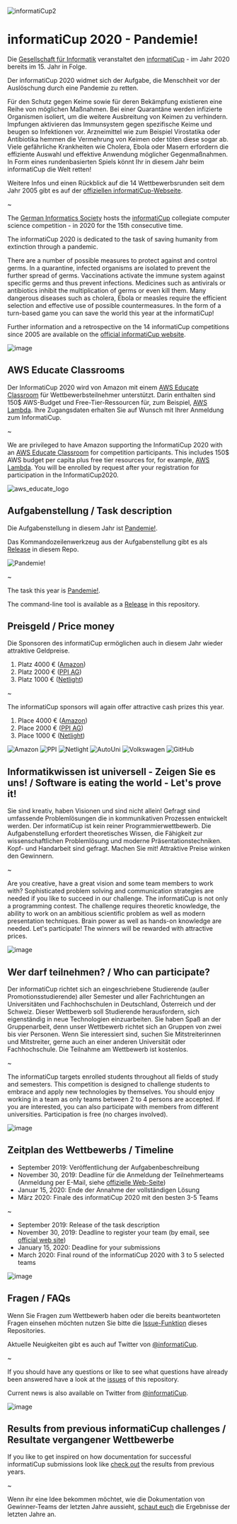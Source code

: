 ![informatiCup2](https://user-images.githubusercontent.com/600435/66395975-fe4a4a00-e9d8-11e9-9b2b-1e24d52236f2.jpg)

# informatiCup 2020 - Pandemie!

Die [Gesellschaft für Informatik](https://gi.de) veranstaltet den [informatiCup](https://informaticup.github.io/) - im Jahr 2020 bereits im 15. Jahr in Folge.

Der informatiCup 2020 widmet sich der Aufgabe, die Menschheit vor der Auslöschung durch eine Pandemie zu retten.

Für den Schutz gegen Keime sowie für deren Bekämpfung existieren eine Reihe von möglichen Maßnahmen. Bei einer Quarantäne werden infizierte Organismen isoliert, um die weitere Ausbreitung von Keimen zu verhindern. Impfungen aktivieren das Immunsystem gegen spezifische Keime und beugen so Infektionen vor. Arzneimittel wie zum Beispiel Virostatika oder Antibiotika hemmen die Vermehrung von Keimen oder töten diese sogar ab. Viele gefährliche Krankheiten wie Cholera, Ebola oder Masern erfordern die effiziente Auswahl und effektive Anwendung möglicher Gegenmaßnahmen. In Form eines rundenbasierten Spiels könnt Ihr in diesem Jahr beim informatiCup die Welt retten!

Weitere Infos und einen Rückblick auf die 14 Wettbewerbsrunden seit dem Jahr 2005 gibt es auf der [offiziellen  informatiCup-Webseite](http://www.informaticup.de).

~

The [German Informatics Society](https://gi.de) hosts the [informatiCup](https://informaticup.github.io/) collegiate computer science competition - in 2020 for the 15th consecutive time.

The informatiCup 2020 is dedicated to the task of saving humanity from extinction through a pandemic.

There are a number of possible measures to protect against and control germs. In a quarantine, infected organisms are isolated to prevent the further spread of germs. Vaccinations activate the immune system against specific germs and thus prevent infections. Medicines such as antivirals or antibiotics inhibit the multiplication of germs or even kill them. Many dangerous diseases such as cholera, Ebola or measles require the efficient selection and effective use of possible countermeasures. In the form of a turn-based game you can save the world this year at the informatiCup!

Further information and a retrospective on the 14 informatiCup competitions since 2005 are available on the [official informatiCup website](http://www.informaticup.de).

![image](https://cloud.githubusercontent.com/assets/1872314/19118630/4ea5533c-8b1d-11e6-8496-a796adce2001.png)

## AWS Educate Classrooms

Der InformatiCup 2020 wird von Amazon mit einem [AWS Educate Classroom](https://aws.amazon.com/blogs/publicsector/introducing-aws-educate-classrooms/) für Wettbewerbsteilnehmer unterstützt. Darin enthalten sind 150$ AWS-Budget und Free-Tier-Ressourcen für, zum Beispiel, [AWS Lambda](https://aws.amazon.com/lambda/features/). Ihre Zugangsdaten erhalten Sie auf Wunsch mit Ihrer Anmeldung zum InformatiCup.

~

We are privileged to have Amazon supporting the InformatiCup 2020 with an [AWS Educate Classroom](https://aws.amazon.com/blogs/publicsector/introducing-aws-educate-classrooms/) for competition participants. This includes 150$ AWS budget per capita plus free tier resources for, for example, [AWS Lambda](https://aws.amazon.com/lambda/features/). You will be enrolled by request after your registration for participation in the InformatiCup2020.

![aws_educate_logo](https://user-images.githubusercontent.com/600435/66395628-37ce8580-e9d8-11e9-94f7-018629a87ffc.png)

## Aufgabenstellung / Task description

Die Aufgabenstellung in diesem Jahr ist [Pandemie!](https://github.com/InformatiCup/InformatiCup2020/blob/master/Pandemie.pdf).

Das Kommandozeilenwerkzeug aus der Aufgabenstellung gibt es als [Release](https://github.com/InformatiCup/InformatiCup2020/releases/latest) in diesem Repo.

![Pandemie!](https://user-images.githubusercontent.com/600435/65581587-08515f00-df7c-11e9-942e-5afbd695014c.png)

~

The task this year is [Pandemie!](https://github.com/InformatiCup/InformatiCup2020/blob/master/Pandemie.pdf).

The command-line tool is available as a [Release](https://github.com/InformatiCup/InformatiCup2020/releases/latest) in this repository.

## Preisgeld / Price money

Die Sponsoren des informatiCup ermöglichen auch in diesem Jahr wieder attraktive Geldpreise.

1. Platz 4000 € ([Amazon](https://amazon.jobs/de))
2. Platz 2000 € ([PPI AG](https://www.ppi.de/))
3. Platz 1000 € ([Netlight](https://www.netlight.com/))

~

The informatiCup sponsors will again offer attractive cash prizes this year.

1. Place 4000 € ([Amazon](https://amazon.jobs/de))
2. Place 2000 € ([PPI AG](https://www.ppi.de/))
3. Place 1000 € ([Netlight](https://www.netlight.com/))

![Amazon](https://user-images.githubusercontent.com/600435/66396257-a95b0380-e9d9-11e9-85f4-46e800f31370.png)
![PPI](https://user-images.githubusercontent.com/600435/66396287-bf68c400-e9d9-11e9-9492-7c5ea5e3b2fa.png)
![Netlight](https://user-images.githubusercontent.com/600435/66396321-cf80a380-e9d9-11e9-8764-656c53487c68.png)
![AutoUni](https://user-images.githubusercontent.com/600435/66396357-e0c9b000-e9d9-11e9-8431-f9efbb33ef79.png)
![Volkswagen](https://user-images.githubusercontent.com/600435/66396412-fe971500-e9d9-11e9-95f3-f1a99584318a.png)
![GitHub](https://user-images.githubusercontent.com/600435/66396435-0b1b6d80-e9da-11e9-8a8a-6a161afb62e7.png)

## Informatikwissen ist universell - Zeigen Sie es uns! / Software is eating the world - Let's prove it!

Sie sind kreativ, haben Visionen und sind nicht allein! Gefragt sind umfassende Problemlösungen die in kommunikativen Prozessen entwickelt werden. Der informatiCup ist kein reiner Programmierwettbewerb. Die Aufgabenstellung erfordert theoretisches Wissen, die Fähigkeit zur wissenschaftlichen Problemlösung und moderne Präsentationstechniken. Kopf- und Handarbeit sind gefragt. Machen Sie mit! Attraktive Preise winken den Gewinnern.

~

Are you creative, have a great vision and some team members to work with? Sophisticated problem solving and communication strategies are needed if you like to succeed in our challenge. The informatiCup is not only a programming contest. The challenge requires theoretic knowledge, the ability to work on an ambitious scientific problem as well as modern presentation techniques. Brain power as well as hands-on knowledge are needed. Let's participate! The winners will be rewarded with attractive prices.

![image](https://cloud.githubusercontent.com/assets/1872314/19119326/b43d4978-8b1f-11e6-9736-a31f92e75424.png)

## Wer darf teilnehmen? / Who can participate?

Der informatiCup richtet sich an eingeschriebene Studierende (außer Promotionsstudierende) aller Semester und aller Fachrichtungen an Universitäten und Fachhochschulen in Deutschland, Österreich und der Schweiz. Dieser Wettbewerb soll Studierende herausfordern, sich eigenständig in neue Technologien einzuarbeiten. Sie haben Spaß an der Gruppenarbeit, denn unser Wettbewerb richtet sich an Gruppen von zwei bis vier Personen. Wenn Sie interessiert sind, suchen Sie Mitstreiterinnen und Mitstreiter, gerne auch an einer anderen Universität oder Fachhochschule. Die Teilnahme am Wettbewerb ist kostenlos.

~

The informatiCup targets enrolled students throughout all fields of study and semesters. This competition is designed to challenge students to embrace and apply new technologies by themselves. You should enjoy working in a team as only teams between 2 to 4 persons are accepted. If you are interested, you can also participate with members from different universities. Participation is free (no charges involved).

![image](https://cloud.githubusercontent.com/assets/1872314/19118952/6e878106-8b1e-11e6-9e3d-0f7dc393d71a.png)

## Zeitplan des Wettbewerbs / Timeline

- September 2019: Veröffentlichung der Aufgabenbeschreibung
- November 30, 2019: Deadline für die Anmeldung der Teilnehmerteams (Anmeldung per E-Mail, siehe [offizielle Web-Seite](http://www.informaticup.de))
- Januar 15, 2020: Ende der Annahme der vollständigen Lösung
- März 2020: Finale des informatiCup 2020 mit den besten 3-5 Teams

~

- September 2019: Release of the task description
- November 30, 2019: Deadline to register your team (by email, see [official web site](http://www.informaticup.de))
- January 15, 2020: Deadline for your submissions
- March 2020: Final round of the informatiCup 2020 with 3 to 5 selected teams

![image](https://cloud.githubusercontent.com/assets/1872314/19183660/a90e3f84-8c79-11e6-9047-b13c02a3290d.png)

## Fragen / FAQs

Wenn Sie Fragen zum Wettbewerb haben oder die bereits beantworteten Fragen einsehen möchten nutzen Sie bitte die [Issue-Funktion](https://github.com/InformatiCup/InformatiCup2020/issues) dieses Repositories.

Aktuelle Neuigkeiten gibt es auch auf Twitter von [@informatiCup](https://twitter.com/informatiCup).

~

If you should have any questions or like to see what questions have already been answered have a look at the [issues](https://github.com/InformatiCup/InformatiCup2020/issues) of this repository.

Current news is also available on Twitter from [@informatiCup](https://twitter.com/informatiCup).

![image](https://cloud.githubusercontent.com/assets/1872314/19119143/16a67f04-8b1f-11e6-8b47-0d3510eae0b8.png)

## Results from previous informatiCup challenges / Resultate vergangener Wettbewerbe

If you like to get inspired on how documentation for successful informatiCup submissions look like  [check out](https://github.com/InformatiCup/) the results from previous years.

~

Wenn ihr eine Idee bekommen möchtet, wie die Dokumentation von Gewinner-Teams der letzten Jahre aussieht, [schaut euch](https://github.com/InformatiCup/) die Ergebnisse der letzten Jahre an.
